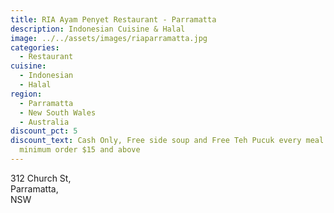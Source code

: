 ```yaml
---
title: RIA Ayam Penyet Restaurant - Parramatta
description: Indonesian Cuisine & Halal
image: ../../assets/images/riaparramatta.jpg
categories:
  - Restaurant
cuisine:
  - Indonesian
  - Halal
region:
  - Parramatta
  - New South Wales
  - Australia
discount_pct: 5
discount_text: Cash Only, Free side soup and Free Teh Pucuk every meal purchased
  minimum order $15 and above
---
```


312 Church St,\
Parramatta,\
NSW
